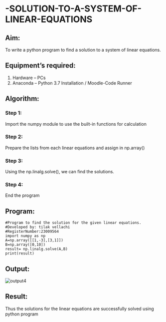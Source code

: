 # -SOLUTION-TO-A-SYSTEM-OF-LINEAR-EQUATIONS
## Aim:
To write a python program to find a solution to a system of linear equations.
## Equipment’s required:
1. 	Hardware – PCs
2. 	Anaconda – Python 3.7 Installation / Moodle-Code Runner
## Algorithm:
### Step 1: 
Import the numpy module to use the built-in functions for calculation
### Step 2: 
Prepare the lists from each linear equations and assign in np.array()
### Step 3: 
Using the np.linalg.solve(), we can find the solutions.
### Step 4: 
End the program
## Program:
```
#Program to find the solution for the given linear equations.
#Developed by: tilak vellachi
#RegisterNumber:23009564
import numpy as np
A=np.array([[1,-3],[3,1]])
B=np.array([0,10])
result= np.linalg.solve(A,B)
print(result)
```
## Output:
![output4](https://github.com/Thilak45/-SOLUTION-TO-A-SYSTEM-OF-LINEAR-EQUATIONS/assets/138849161/ff170543-99a7-4396-9524-ff66c32b59b5)

## Result: 
Thus the solutions for the linear equations are successfully solved using python program


